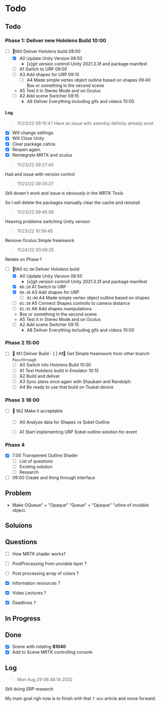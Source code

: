 # Todo

## Todo 

### Phase 1: Deliver new Hololens Build 10:00


- [ ] 🐸❗A0 Deliver Hololens build 08:00
	- [x] A0 Update Unity Version  08:50
	    - [x]git version controll Unity 2021.3.3f and package manifest
	- [ ] A1 Switch to URP 09:00
	- [ ] A3 Add shapes for URP 09:10			
        - [ ] A4 Made simple vertex object outline based on shapes 09:40
	Box or something in the second scene
	- A5 Test it in Stereo Mode and on Oculus 
	- [ ] A2 Add scene Switcher 09:15
        - A8 Deliver Everything including gifs and videos 10:00

#### Log 


> 11/23/22 09:10:47
Have an issue with asembly definity already exist.

- [x] Will change settings.
- [x] Will Close Unity 
- [x] Clear package cahce.
- [x] Reopen again. 
- [x] Reintegrate MRTK and oculus

> 11/23/22 09:27:40

Had and issue with version control



> 11/23/22 09:35:27

Still dosen't work and issue is obviously in the MRTK Tools 

So I will delete the packages manually clear the cache and reinstall



> 11/23/22 09:45:06

Heaving problems switching Unity version



> 11/23/22 10:56:45

Remove Oculus Simple freamwork


> 11/24/22 00:09:25

Retake on Phase 1


- [ ] 🐸❗A0 `02:00` Deliver Hololens build 
	- [x] A0 Update Unity Version  08:50
	    - [x]git version controll Unity 2021.3.3f and package manifest
	- [x] `00:20` A1 Switch to URP 
	- [x] `00:30` A3 Add shapes for URP 
        - [ ] `01:00` A4 Made simple vertex object outline based on shapes 
	- [ ] `01:30` A5 Connect Shapes controlls to camera distance
	- [ ] `01:45` A6 Add shapes manipulations
	- Box or something in the second scene
	- A5 Test it in Stereo Mode and on Oculus 
	- [ ] A2 Add scene Switcher 09:15
        - A8 Deliver Everything including gifs and videos 10:00


### Phase 2 15:00
	
- [ ] 🐸 ❗A1 Deliver Build
    	- [ ] A❗🐸 Get Simple freamwork from other branch `Passthrough`
	- [ ] A0 Switch into Hololens Build 10:00
	- [ ] A1 Test Hololens build in Emulator 10:15
	- [ ] A2 Build and deliver 
	- [ ] A3 Sync plans once again with Shaubam and Randolph
	- [ ] A4 Be ready to use that build on Tsukat device

### Phase 3 18:00
	
- [ ] 🐸 ❗A2 Make it acceptable
    - [ ] A0 Analyze data for Shapes vs Sobel Outline
    - [ ] A1 Start implementing URP Sobel outline solution for event


	

### Phase 4	

- [x] 7:00 Transperent Outline Shader
    - [ ] List of questions
    - [ ] Existing solution
    - [ ] Research
- [ ] 09:00 Create and thing through interface

## Problem

- Make OQueue" = "Opaque" "Queue" = "Opaque" "utline of invisible object.

## Soluions

## Questions

- [ ] How MRTK shader works?

- [ ] PostProcessing from unvisble layer ?

- [ ] Post processing array of colors ?

- [x] Information resources ?
- [x] Video Lectures ? 
- [x] Deadlines ?


## In Progress

## Done

- [x]  Scene with rotating **B1040**
- [x] Add to Scene MRTK controlling console

## Log


> Mon Aug 29 06:46:14 2022

Still doing SRP research

My main goal righ now is to finish with that `7 min` article and move forward.


